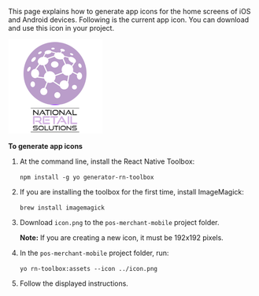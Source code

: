 This page explains how to generate app icons for the home screens of iOS and Android devices. Following is the current app icon. You can download and use this icon in your project.

![icon.png](./img/icon.png)

**To generate app icons**

1. At the command line, install the React Native Toolbox:

   ``npm install -g yo generator-rn-toolbox``

1. If you are installing the toolbox for the first time, install ImageMagick:

   ``brew install imagemagick``
				
1. Download ``icon.png`` to the ``pos-merchant-mobile`` project folder.

	**Note:** If you are creating a new icon, it must be 192x192 pixels.

1. In the ``pos-merchant-mobile`` project folder, run:

   ``yo rn-toolbox:assets --icon ../icon.png``

1. Follow the displayed instructions.

   


    

			
